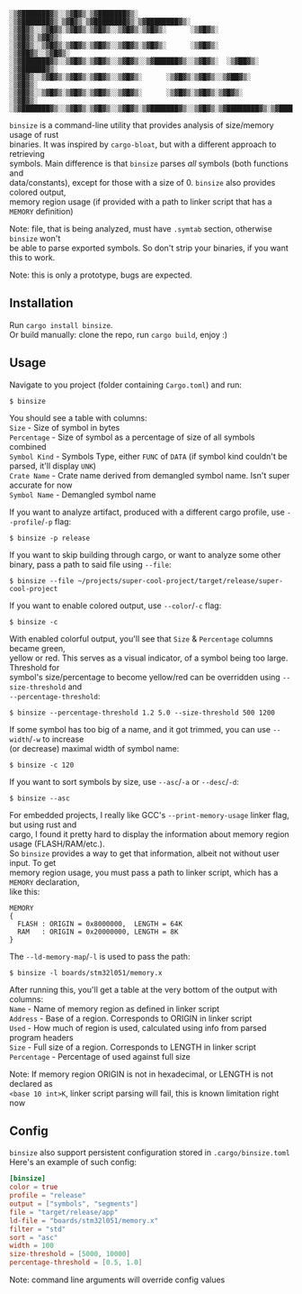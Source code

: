 ```
░▒▓███████▓▒░░▒▓█▓▒░▒▓███████▓▒░ ░▒▓███████▓▒░▒▓█▓▒░▒▓████████▓▒░▒▓████████▓▒░ 
░▒▓█▓▒░░▒▓█▓▒░▒▓█▓▒░▒▓█▓▒░░▒▓█▓▒░▒▓█▓▒░      ░▒▓█▓▒░      ░▒▓█▓▒░▒▓█▓▒░        
░▒▓█▓▒░░▒▓█▓▒░▒▓█▓▒░▒▓█▓▒░░▒▓█▓▒░▒▓█▓▒░      ░▒▓█▓▒░    ░▒▓██▓▒░░▒▓█▓▒░        
░▒▓███████▓▒░░▒▓█▓▒░▒▓█▓▒░░▒▓█▓▒░░▒▓██████▓▒░░▒▓█▓▒░  ░▒▓██▓▒░  ░▒▓██████▓▒░   
░▒▓█▓▒░░▒▓█▓▒░▒▓█▓▒░▒▓█▓▒░░▒▓█▓▒░      ░▒▓█▓▒░▒▓█▓▒░░▒▓██▓▒░    ░▒▓█▓▒░        
░▒▓█▓▒░░▒▓█▓▒░▒▓█▓▒░▒▓█▓▒░░▒▓█▓▒░      ░▒▓█▓▒░▒▓█▓▒░▒▓█▓▒░      ░▒▓█▓▒░        
░▒▓███████▓▒░░▒▓█▓▒░▒▓█▓▒░░▒▓█▓▒░▒▓███████▓▒░░▒▓█▓▒░▒▓████████▓▒░▒▓████████▓▒░ 
```

`binsize` is a command-line utility that provides analysis of size/memory usage of rust  
binaries. It was inspired by `cargo-bloat`, but with a different approach to retrieving  
symbols. Main difference is that `binsize` parses *all* symbols (both functions and  
data/constants), except for those with a size of 0. `binsize` also provides colored output,  
memory region usage (if provided with a path to linker script that has a `MEMORY` definition)  

Note: file, that is being analyzed, must have `.symtab` section, otherwise `binsize` won't  
be able to parse exported symbols. So don't strip your binaries, if you want this to work.  

Note: this is only a prototype, bugs are expected.  

## Installation

Run `cargo install binsize`.  
Or build manually: clone the repo, run `cargo build`, enjoy :)  

## Usage

Navigate to you project (folder containing `Cargo.toml`) and run:  

```shell
$ binsize
```

You should see a table with columns:  
`Size`        - Size of symbol in bytes  
`Percentage`  - Size of symbol as a percentage of size of all symbols combined  
`Symbol Kind` - Symbols Type, either `FUNC` of `DATA` (if symbol kind couldn't be parsed, it'll display `UNK`)  
`Crate Name`  - Crate name derived from demangled symbol name. Isn't super accurate for now  
`Symbol Name` - Demangled symbol name  

If you want to analyze artifact, produced with a different cargo profile, use `--profile`/`-p`
flag:  

```shell
$ binsize -p release
```

If you want to skip building through cargo, or want to analyze some other binary, pass a path
to said file using `--file`:  

```shell
$ binsize --file ~/projects/super-cool-project/target/release/super-cool-project
```

If you want to enable colored output, use `--color`/`-c` flag:  

```shell
$ binsize -c
```

With enabled colorful output, you'll see that `Size` & `Percentage` columns became green,  
yellow or red. This serves as a visual indicator, of a symbol being too large. Threshold for  
symbol's size/percentage to become yellow/red can be overridden using `--size-threshold` and  
`--percentage-threshold`:

```shell
$ binsize --percentage-threshold 1.2 5.0 --size-threshold 500 1200
```

If some symbol has too big of a name, and it got trimmed, you can use `--width`/`-w` to increase  
(or decrease) maximal width of symbol name:  

```shell
$ binsize -c 120
```

If you want to sort symbols by size, use `--asc`/`-a` or `--desc`/`-d`:  

```shell
$ binsize --asc
```

For embedded projects, I really like GCC's `--print-memory-usage` linker flag, but using rust and  
cargo, I found it pretty hard to display the information about memory region usage (FLASH/RAM/etc.).  
So `binsize` provides a way to get that information, albeit not without user input. To get  
memory region usage, you must pass a path to linker script, which has a `MEMORY` declaration,  
like this:  

```ld
MEMORY
{
  FLASH : ORIGIN = 0x8000000,  LENGTH = 64K
  RAM   : ORIGIN = 0x20000000, LENGTH = 8K
}
```

The `--ld-memory-map`/`-l` is used to pass the path:  

```shell
$ binsize -l boards/stm32l051/memory.x
```

After running this, you'll get a table at the very bottom of the output with columns:  
`Name`       - Name of memory region as defined in linker script  
`Address`    - Base of a region. Corresponds to ORIGIN in linker script  
`Used`       - How much of region is used, calculated using info from parsed program headers  
`Size`       - Full size of a region. Corresponds to LENGTH in linker script  
`Percentage` - Percentage of used against full size  

Note: If memory region ORIGIN is not in hexadecimal, or LENGTH is not declared as  
`<base 10 int>K`, linker script parsing will fail, this is known limitation right now  

## Config

`binsize` also support persistent configuration stored in `.cargo/binsize.toml`  
Here's an example of such config:  

```toml
[binsize]
color = true
profile = "release"
output = ["symbols", "segments"]
file = "target/release/app"
ld-file = "boards/stm32l051/memory.x"
filter = "std"
sort = "asc"
width = 100
size-threshold = [5000, 10000]
percentage-threshold = [0.5, 1.0]
```

Note: command line arguments will override config values  
